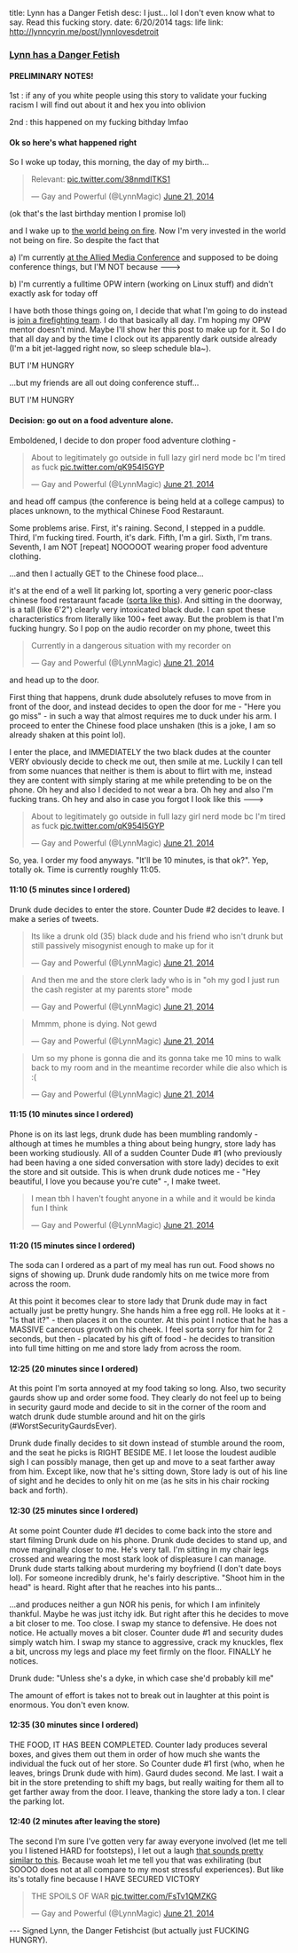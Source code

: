 title: Lynn has a Danger Fetish
desc: I just... lol I don't even know what to say. Read this fucking story.
date: 6/20/2014
tags: life
link: http://lynncyrin.me/post/lynnlovesdetroit

### [Lynn has a Danger Fetish](http://lynncyrin.me/post/lynnlovesdetroit)

#### PRELIMINARY NOTES!

1st : if any of you white people using this story to validate your fucking racism I will find out about it and hex you into oblivion

2nd : this happened on my fucking bithday lmfao

#### Ok so here's what happened right

So I woke up today, this morning, the day of my birth...

<readmore></readmore>

<blockquote class="twitter-tweet" lang="en"><p>Relevant: <a href="http://t.co/38nmdlTKS1">pic.twitter.com/38nmdlTKS1</a></p>&mdash; Gay and Powerful (@LynnMagic) <a href="https://twitter.com/LynnMagic/statuses/480198982052749313">June 21, 2014</a></blockquote>
<script async src="//platform.twitter.com/widgets.js" charset="utf-8"></script>

(ok that's the last birthday mention I promise lol)

and I wake up to [the world being on fire](http://geekfeminism.wikia.com/wiki/Gittip_crisis). Now I'm very invested in the world not being on fire. So despite the fact that

a) I'm currently [at the Allied Media Conference](amc.alliedmedia.org) and supposed to be doing conference things, but I'M NOT because --->

b) I'm currently a fulltime OPW intern (working on Linux stuff) and didn't exactly ask for today off

I have both those things going on, I decide that what I'm going to do instead is [join a firefighting team](http://atunit.org/). I do that basically all day. I'm hoping my OPW mentor doesn't mind. Maybe I'll show her this post to make up for it. So I do that all day and by the time I clock out its apparently dark outside already (I'm a bit jet-lagged right now, so sleep schedule bla~).

BUT I'M HUNGRY

...but my friends are all out doing conference stuff...

BUT I'M HUNGRY

#### Decision: go out on a food adventure alone.

Emboldened, I decide to don proper food adventure clothing -

<blockquote class="twitter-tweet" lang="en"><p>About to legitimately go outside in full lazy girl nerd mode bc I&#39;m tired as fuck <a href="http://t.co/qK954I5GYP">pic.twitter.com/qK954I5GYP</a></p>&mdash; Gay and Powerful (@LynnMagic) <a href="https://twitter.com/LynnMagic/statuses/480178452826697728">June 21, 2014</a></blockquote>
<script async src="//platform.twitter.com/widgets.js" charset="utf-8"></script>

and head off campus (the conference is being held at a college campus) to places unknown, to the mythical Chinese Food Restaraunt.

Some problems arise. First, it's raining. Second, I stepped in a puddle. Third, I'm fucking tired. Fourth, it's dark. Fifth, I'm a girl. Sixth, I'm trans. Seventh, I am NOT [repeat] NOOOOOT wearing proper food adventure clothing.

...and then I actually GET to the Chinese food place...

it's at the end of a well lit parking lot, sporting a very generic poor-class chinese food restaraunt facade ([sorta like this](http://4.bp.blogspot.com/-tHGPz1_xNIQ/UR6N15htcRI/AAAAAAAABLc/3aoW5BIsK3w/s640/8990250.jpeg)). And sitting in the doorway, is a tall (like 6'2") clearly very intoxicated black dude. I can spot these characteristics from literally like 100+ feet away. But the problem is that I'm fucking hungry. So I pop on the audio recorder on my phone, tweet this

<blockquote class="twitter-tweet" lang="en"><p>Currently in a dangerous situation with my recorder on</p>&mdash; Gay and Powerful (@LynnMagic) <a href="https://twitter.com/LynnMagic/statuses/480184723025580032">June 21, 2014</a></blockquote>
<script async src="//platform.twitter.com/widgets.js" charset="utf-8"></script>

and head up to the door.

First thing that happens, drunk dude absolutely refuses to move from in front of the door, and instead decides to open the door for me - "Here you go miss" - in such a way that almost requires me to duck under his arm. I proceed to enter the Chinese food place unshaken (this is a joke, I am so already shaken at this point lol).

I enter the place, and IMMEDIATELY the two black dudes at the counter VERY obviously decide to check me out, then smile at me. Luckily I can tell from some nuances that neither is them is about to flirt with me, instead they are content with simply staring at me while pretending to be on the phone. Oh hey and also I decided to not wear a bra. Oh hey and also I'm fucking trans. Oh hey and also in case you forgot I look like this --->

<blockquote class="twitter-tweet" lang="en"><p>About to legitimately go outside in full lazy girl nerd mode bc I&#39;m tired as fuck <a href="http://t.co/qK954I5GYP">pic.twitter.com/qK954I5GYP</a></p>&mdash; Gay and Powerful (@LynnMagic) <a href="https://twitter.com/LynnMagic/statuses/480178452826697728">June 21, 2014</a></blockquote>
<script async src="//platform.twitter.com/widgets.js" charset="utf-8"></script>

So, yea. I order my food anyways. "It'll be 10 minutes, is that ok?". Yep, totally ok. Time is currently roughly 11:05.

#### 11:10 (5 minutes since I ordered)

Drunk dude decides to enter the store. Counter Dude #2 decides to leave. I make a series of tweets.

<blockquote class="twitter-tweet" data-conversation="none" lang="en"><p>Its like a drunk old (35) black dude and his friend who isn&#39;t drunk but still passively misogynist enough to make up for it</p>&mdash; Gay and Powerful (@LynnMagic) <a href="https://twitter.com/LynnMagic/statuses/480186280139956225">June 21, 2014</a></blockquote>
<script async src="//platform.twitter.com/widgets.js" charset="utf-8"></script>

<blockquote class="twitter-tweet" data-conversation="none" lang="en"><p>And then me and the store clerk lady who is in &quot;oh my god I just run the cash register at my parents store&quot; mode</p>&mdash; Gay and Powerful (@LynnMagic) <a href="https://twitter.com/LynnMagic/statuses/480186513217441792">June 21, 2014</a></blockquote>
<script async src="//platform.twitter.com/widgets.js" charset="utf-8"></script>

<blockquote class="twitter-tweet" lang="en"><p>Mmmm, phone is dying. Not gewd</p>&mdash; Gay and Powerful (@LynnMagic) <a href="https://twitter.com/LynnMagic/statuses/480186642422972416">June 21, 2014</a></blockquote>
<script async src="//platform.twitter.com/widgets.js" charset="utf-8"></script>

<blockquote class="twitter-tweet" lang="en"><p>Um so my phone is gonna die and its gonna take me 10 mins to walk back to my room and in the meantime recorder while die also which is :(</p>&mdash; Gay and Powerful (@LynnMagic) <a href="https://twitter.com/LynnMagic/statuses/480186941191630849">June 21, 2014</a></blockquote>
<script async src="//platform.twitter.com/widgets.js" charset="utf-8"></script>

#### 11:15 (10 minutes since I ordered)

Phone is on its last legs, drunk dude has been mumbling randomly - although at times he mumbles a thing about being hungry, store lady has been working studiously. All of a sudden Counter Dude #1 (who previously had been having a one sided conversation with store lady) decides to exit the store and sit outside. This is when drunk dude notices me - "Hey beautiful, I love you because you're cute" -, I make tweet.

<blockquote class="twitter-tweet" lang="en"><p>I mean tbh I haven&#39;t fought anyone in a while and it would be kinda fun I think</p>&mdash; Gay and Powerful (@LynnMagic) <a href="https://twitter.com/LynnMagic/statuses/480187616256487425">June 21, 2014</a></blockquote>
<script async src="//platform.twitter.com/widgets.js" charset="utf-8"></script>

#### 11:20 (15 minutes since I ordered) 

The soda can I ordered as a part of my meal has run out. Food shows no signs of showing up. Drunk dude randomly hits on me twice more from across the room.

At this point it becomes clear to store lady that Drunk dude may in fact actually just be pretty hungry. She hands him a free egg roll. He looks at it - "Is that it?" - then places it on the counter. At this point I notice that he has a MASSIVE cancerous growth on his cheek. I feel sorta sorry for him for 2 seconds, but then - placated by his gift of food - he decides to transition into full time hitting on me and store lady from across the room.

#### 12:25 (20 minutes since I ordered)

At this point I'm sorta annoyed at my food taking so long. Also, two security gaurds show up and order some food. They clearly do not feel up to being in security gaurd mode and decide to sit in the corner of the room and watch drunk dude stumble around and hit on the girls (#WorstSecurityGaurdsEver). 

Drunk dude finally decides to sit down instead of stumble around the room, and the seat he picks is RIGHT BESIDE ME. I let loose the loudest audible sigh I can possibly manage, then get up and move to a seat farther away from him. Except like, now that he's sitting down, Store lady is out of his line of sight and he decides to only hit on me (as he sits in his chair rocking back and forth).

#### 12:30 (25 minutes since I ordered)

At some point Counter dude #1 decides to come back into the store and start filming Drunk dude on his phone. Drunk dude decides to stand up, and move marginally closer to me. He's very tall. I'm sitting in my chair legs crossed and wearing the most stark look of displeasure I can manage. Drunk dude starts talking about murdering my boyfriend (I don't date boys lol). For someone incredibly drunk, he's fairly descriptive. "Shoot him in the head" is heard. Right after that he reaches into his pants...

...and produces neither a gun NOR his penis, for which I am infinitely thankful. Maybe he was just itchy idk. But right after this he decides to move a bit closer to me. Too close. I swap my stance to defensive. He does not notice. He actually moves a bit closer. Counter dude #1 and security dudes simply watch him. I swap my stance to aggressive, crack my knuckles, flex a bit, uncross my legs and place my feet firmly on the floor. FINALLY he notices.

Drunk dude: "Unless she's a dyke, in which case she'd probably kill me"

The amount of effort is takes not to break out in laughter at this point is enormous. You don't even know.

#### 12:35 (30 minutes since I ordered)

THE FOOD, IT HAS BEEN COMPLETED. Counter lady produces several boxes, and gives them out them in order of how much she wants the individual the fuck out of her store. So Counter dude #1 first (who, when he leaves, brings Drunk dude with him). Gaurd dudes second. Me last. I wait a bit in the store pretending to shift my bags, but really waiting for them all to get farther away from the door. I leave, thanking the store lady a ton. I clear the parking lot.

#### 12:40 (2 minutes after leaving the store)

The second I'm sure I've gotten very far away everyone involved (let me tell you I listened HARD for footsteps), I let out a laugh [that sounds pretty similar to this](https://www.youtube.com/watch?v=z3o8WHuOPEE&feature=kp). Because woah let me tell you that was exhilirating (but SOOOO does not at all compare to my most stressful experiences). But like its's totally fine because I HAVE SECURED VICTORY

<blockquote class="twitter-tweet" lang="en"><p>THE SPOILS OF WAR <a href="http://t.co/FsTv1QMZKG">pic.twitter.com/FsTv1QMZKG</a></p>&mdash; Gay and Powerful (@LynnMagic) <a href="https://twitter.com/LynnMagic/statuses/480196255583199232">June 21, 2014</a></blockquote>
<script async src="//platform.twitter.com/widgets.js" charset="utf-8"></script>

--- Signed Lynn, the Danger Fetishcist (but actually just FUCKING HUNGRY).